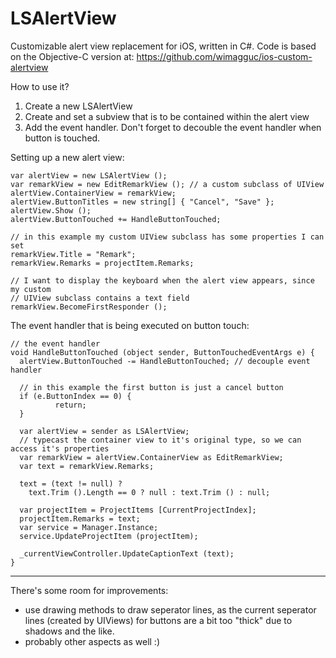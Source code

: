 LSAlertView
===========

Customizable alert view replacement for iOS, written in C#. Code is based on the Objective-C version at: https://github.com/wimagguc/ios-custom-alertview

How to use it? 

1. Create a new LSAlertView
2. Create and set a subview that is to be contained within the alert view
3. Add the event handler. Don't forget to decouble the event handler when button is touched.

Setting up a new alert view:

    var alertView = new LSAlertView ();
    var remarkView = new EditRemarkView (); // a custom subclass of UIView
    alertView.ContainerView = remarkView; 
    alertView.ButtonTitles = new string[] { "Cancel", "Save" };
    alertView.Show ();
    alertView.ButtonTouched += HandleButtonTouched;

    // in this example my custom UIView subclass has some properties I can set
    remarkView.Title = "Remark";
    remarkView.Remarks = projectItem.Remarks;
			
    // I want to display the keyboard when the alert view appears, since my custom
    // UIView subclass contains a text field
    remarkView.BecomeFirstResponder ();
			
The event handler that is being executed on button touch:			

    // the event handler
    void HandleButtonTouched (object sender, ButtonTouchedEventArgs e) {
      alertView.ButtonTouched -= HandleButtonTouched; // decouple event handler

      // in this example the first button is just a cancel button
      if (e.ButtonIndex == 0) {
			  return;
      }

      var alertView = sender as LSAlertView;
      // typecast the container view to it's original type, so we can access it's properties
      var remarkView = alertView.ContainerView as EditRemarkView; 
      var text = remarkView.Remarks;

      text = (text != null) ? 
        text.Trim ().Length == 0 ? null : text.Trim () : null;

      var projectItem = ProjectItems [CurrentProjectIndex];
      projectItem.Remarks = text;
      var service = Manager.Instance;
      service.UpdateProjectItem (projectItem);

      _currentViewController.UpdateCaptionText (text);
    }			

---

There's some room for improvements:

- use drawing methods to draw seperator lines, as the current seperator lines (created by UIViews) for buttons are a bit too "thick" due to shadows and the like.
- probably other aspects as well :)

